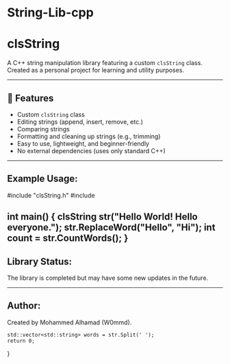 # String-Lib-cpp
# clsString

A C++ string manipulation library featuring a custom `clsString` class.  
Created as a personal project for learning and utility purposes.

---------------------------------------------------

## 🔧 Features

- Custom `clsString` class
- Editing strings (append, insert, remove, etc.)
- Comparing strings
- Formatting and cleaning up strings (e.g., trimming)
- Easy to use, lightweight, and beginner-friendly
- No external dependencies (uses only standard C++)
---------------------------------------------------
## Example Usage:

#include "clsString.h"
#include <vector>

int main() {
    clsString str("Hello World! Hello everyone.");
    str.ReplaceWord("Hello", "Hi");
    int count = str.CountWords();
}
--------------------------------------------------
## Library Status:

The library is completed but may have some new updates in the future.

--------------------------------------------------

## Author:

Created by Mohammed Alhamad (W0mmd).


    std::vector<std::string> words = str.Split(' ');
    return 0;
}
